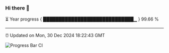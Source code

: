 ### Hi there 👋

⏳ Year progress { █████████████████████████████▁ } 99.66 %

---

⏰ Updated on Mon, 30 Dec 2024 18:22:43 GMT

![Progress Bar CI](https://github.com/liununu/liununu/workflows/Progress%20Bar%20CI/badge.svg)
